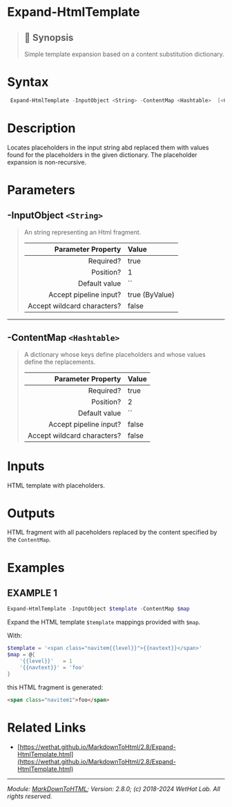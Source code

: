 ﻿#  Expand-HtmlTemplate

> ## :bookmark: Synopsis
> Simple template expansion based on a content substitution dictionary.

# Syntax
```PowerShell
 Expand-HtmlTemplate -InputObject <String> -ContentMap <Hashtable>  [<CommonParameters>] 
```


# Description

Locates placeholders in the input string abd replaced them
with values found for the placeholders in the given dictionary. The placeholder
expansion is non-recursive.





# Parameters
 ## -InputObject `<String>`
  >An string representing an Html fragment.
>
> Parameter Property         | Value
> --------------------------:|:----------
> Required?                  | true
> Position?                  | 1
> Default value              | ``
> Accept pipeline input?     | true (ByValue)
> Accept wildcard characters?| false
 - - -
 ## -ContentMap `<Hashtable>`
  >A dictionary whose keys define placeholders and whose values define the
 >replacements.
>
> Parameter Property         | Value
> --------------------------:|:----------
> Required?                  | true
> Position?                  | 2
> Default value              | ``
> Accept pipeline input?     | false
> Accept wildcard characters?| false



# Inputs
HTML template with placeholders.


# Outputs
HTML fragment with all paceholders replaced by the content specified
by the `ContentMap`.

# Examples

## EXAMPLE 1

~~~ PowerShell
Expand-HtmlTemplate -InputObject $template -ContentMap $map
~~~


Expand the HTML template `$template` mappings provided with `$map`.

With:

~~~ PowerShell
$template = '<span class="navitem{{level}}">{{navtext}}</span>'
$map = @{
    '{{level}}'   = 1
    '{{navtext}}' = 'foo'
}
~~~

this HTML fragment is generated:

~~~ html
<span class="navitem1">foo</span>
~~~














# Related Links

* [https://wethat.github.io/MarkdownToHtml/2.8/Expand-HtmlTemplate.html](https://wethat.github.io/MarkdownToHtml/2.8/Expand-HtmlTemplate.html)

- - -

_Module: [MarkDownToHTML](MarkDownToHTML.md); Version: 2.8.0; (c) 2018-2024 WetHat Lab. All rights reserved._
